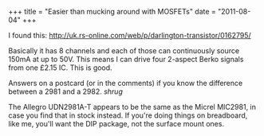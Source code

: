 +++
title = "Easier than mucking around with MOSFETs"
date = "2011-08-04"
+++

I found this: http://uk.rs-online.com/web/p/darlington-transistor/0162795/

Basically it has 8 channels and each of those can continuously source 150mA at up to 50V. This means I can drive four 2-aspect Berko signals from one £2.15 IC. This is good.

Answers on a postcard (or in the comments) if you know the difference between a 2981 and a 2982. *shrug*

The Allegro UDN2981A-T appears to be the same as the Micrel MIC2981, in case you find that in stock instead. If you're doing things on breadboard, like me, you'll want the DIP package, not the surface mount ones.
